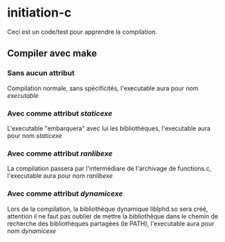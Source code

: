# initiation-c
Ceci est un code/test pour apprendre la compilation.
## Compiler avec make
### Sans aucun attribut
Compilation normale, sans spécificités, l'executable aura pour nom *executable*
### Avec comme attribut *staticexe*
L'executable "embarquera" avec lui les bibliothèques, l'executable aura pour nom *staticexe*
### Avec comme attribut *ranlibexe*
La compilation passera par l'intermédiare de l'archivage de functions.c, l'executable aura pour nom *ranlibexe*
### Avec comme attribut *dynamicexe*
Lors de la compilation, la bibliothèque dynamique liblphd.so sera créé, attention il ne faut pas oublier de mettre 
la bibliothèque dans le chemin de recherche des bibliothèques partagées (le PATH), l'executable aura pour nom *dynamicexe*
